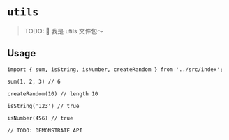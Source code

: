 # `utils`

> TODO: 🎸 我是 utils 文件包～

## Usage

```
import { sum, isString, isNumber, createRandom } from '../src/index';

sum(1, 2, 3) // 6

createRandom(10) // length 10

isString('123') // true

isNumber(456) // true

// TODO: DEMONSTRATE API
```
